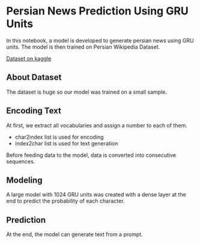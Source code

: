 # Persian News Prediction Using GRU Units
In this notebook, a model is developed to generate persian news using GRU units. The model is then trained on Persian Wikipedia Dataset.

[Dataset on kaggle](https://www.kaggle.com/datasets/miladfa7/persian-wikipedia-dataset)

## About Dataset
The dataset is huge so our model was trained on a small sample.


## Encoding Text
At first, we extract all vocabularies and assign a number to each of them. 
* char2index list is used for encoding
* index2char list is used for text generation 


Before feeding data to the model, data is converted into consecutive sequences.

## Modeling
A large model with 1024 GRU units was created with a dense layer at the end to predict the probability of each character.


## Prediction
At the end, the model can generate text from a prompt.
